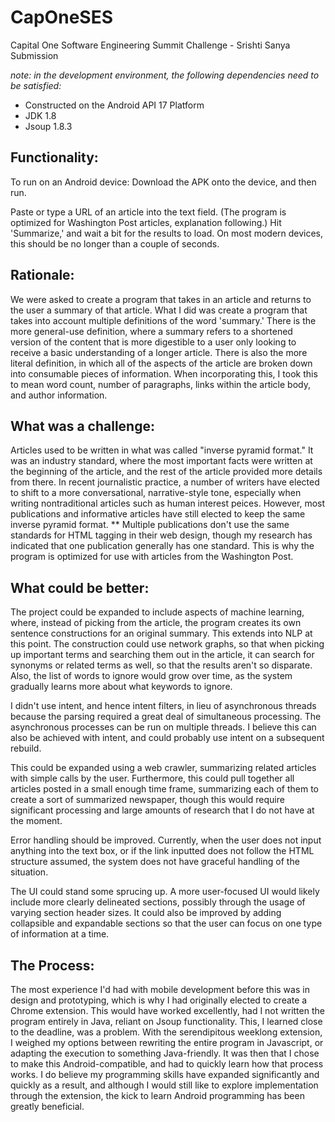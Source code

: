 # CapOneSES
Capital One Software Engineering Summit Challenge - Srishti Sanya Submission

*note: in the development environment, the following dependencies need to be satisfied:*
* Constructed on the Android API 17 Platform
* JDK 1.8
* Jsoup 1.8.3

Functionality:
------------------
To run on an Android device:
Download the APK onto the device, and then run. 

Paste or type a URL of an article into the text field. (The program is optimized for Washington Post articles, explanation following.)
Hit 'Summarize,' and wait a bit for the results to load. On most modern devices, this should be no longer than a couple of seconds. 


Rationale:
-------------------------
We were asked to create a program that takes in an article and returns to the user a summary of that article. 
What I did was create a program that takes into account multiple definitions of the word 'summary.'
There is the more general-use definition, where a summary refers to a shortened version of the content that is more digestible to a user only looking to receive a basic understanding of a longer article.
There is also the more literal definition, in which all of the aspects of the article are broken down into consumable pieces of information. When incorporating this, I took this to mean word count, number of paragraphs, links within the article body, and author information. 


What was a challenge:
-----------------------------
Articles used to be written in what was called "inverse pyramid format." It was an industry standard, where the most important facts were written at the beginning of the article, and the rest of the article provided more details from there. 
In recent journalistic practice, a number of writers have elected to shift to a more conversational, narrative-style tone, especially when writing nontraditional articles such as human interest peices. 
However, most publications and informative articles have still elected to keep the same inverse pyramid format.
**
Multiple publications don't use the same standards for HTML tagging in their web design, though my research has indicated that one publication generally has one standard. This is why the program is optimized for use with articles from the Washington Post.


What could be better:
-------------
The project could be expanded to include aspects of machine learning, where, instead of picking from the article, the program creates its own sentence constructions for an original summary. This extends into NLP at this point. 
The construction could use network graphs, so that when picking up important terms and searching them out in the article, it can search for synonyms or related terms as well, so that the results aren't so disparate.
Also, the list of words to ignore would grow over time, as the system gradually learns more about what keywords to ignore.

I didn't use intent, and hence intent filters, in lieu of asynchronous threads because the parsing required a great deal of simultaneous processing. The asynchronous processes can be run on multiple threads. I believe this can also be achieved with intent, and could probably use intent on a subsequent rebuild. 

This could be expanded using a web crawler, summarizing related articles with simple calls by the user. Furthermore, this could pull together all articles posted in a small enough time frame, summarizing each of them to create a sort of summarized newspaper, though this would require significant processing and large amounts  of research that I do not have at the moment.

Error handling should be improved. Currently, when the user does not input anything into the text box, or if the link inputted does not follow the HTML structure assumed, the system does not have graceful handling of the situation. 

The UI could stand some sprucing up. A more user-focused UI would likely include more clearly delineated sections, possibly through the usage of varying section header sizes. It could also be improved by adding collapsible and expandable sections so that the user can focus on one type of information at a time. 

The Process:
-------
The most experience I'd had with mobile development before this was in design and prototyping, which is why I had originally elected to create a Chrome extension. This would have worked excellently, had I not written the program entirely in Java, reliant on Jsoup functionality. This, I learned close to the deadline, was a problem. With the serendipitous weeklong extension, I weighed my options between rewriting the entire program in Javascript, or adapting the execution to something Java-friendly. It was then that I chose to make this Android-compatible, and had to quickly learn how that process works. I do believe my programming skills have expanded significantly and quickly as a result, and although I would still like to explore implementation through the extension, the kick to learn Android programming has been greatly beneficial. 
